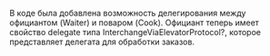 В коде была добавлена возможность делегирования между официантом (Waiter) и поваром (Cook). Официант теперь имеет свойство delegate типа InterchangeViaElevatorProtocol?, которое представляет делегата для обработки заказов.
